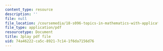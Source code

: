 ```yaml
---
content_type: resource
description: ''
file: null
file_location: /coursemedia/18-s096-topics-in-mathematics-with-applications-in-finance-fall-2013/74a46222ca5c89217c141f6da7156d76_qdbkvD4N-us.pdf
file_type: application/pdf
resourcetype: Document
title: 3play pdf file
uid: 74a46222-ca5c-8921-7c14-1f6da7156d76
---
```

